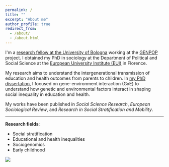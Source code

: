 ```yaml
---
permalink: /
title: ""
excerpt: "About me"
author_profile: true
redirect_from: 
  - /about/
  - /about.html
---
```




I'm a [research fellow at the University of Bologna](https://www.unibo.it/sitoweb/gaia.ghirardi) working at the [GENPOP](http://genpop.org) project. I obtained my PhD in sociology at the Department of Political and Social Science at the [European University Institute (EUI)](https://www.eui.eu/en/academic-units/political-and-social-sciences) in Florence.

My research aims to understand the intergenerational transmission of education and health outcomes from parents to children. In [my PhD dissertation](https://cadmus.eui.eu/entities/publication/3c4e3998-e51f-40f0-a0e3-24ed7850dd8d), I focused on gene-environment interaction (GxE) to understand how genetic and environmental factors interact in shaping social inequality in education and health. 

My works have been published in _Social Science Research_, _European Sociological Review_, and _Research in Social Stratification and Mobility_. 

---

**Research fields**:   
* Social stratification
* Educational and health inequalities
* Sociogenomics
* Early childhood

  

![](http://gaiaghirardi.github.io/images/bybike1.jpeg)



